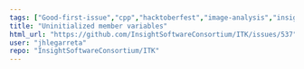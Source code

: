 ```yaml
---
tags: ["Good-first-issue","cpp","hacktoberfest","image-analysis","insight-toolkit","itk","medical-imaging","numfocus","open-science","open-source","python","reproducible-research","scientific-computing","typeBug"]
title: "Uninitialized member variables"
html_url: "https://github.com/InsightSoftwareConsortium/ITK/issues/537"
user: "jhlegarreta"
repo: "InsightSoftwareConsortium/ITK"
---
```


